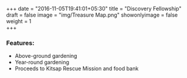 +++
date = "2016-11-05T19:41:01+05:30"
title = "Discovery Fellowship"
draft = false
image = "img/Treasure Map.png"
showonlyimage = false
weight = 1  
+++

<!--more-->
<h3>Features:</h3>
<ul>
    <li>Above-ground gardening</li>
    <li>Year-round gardening</li>
    <li>Proceeds to Kitsap Rescue Mission and food bank</li>
</ul>